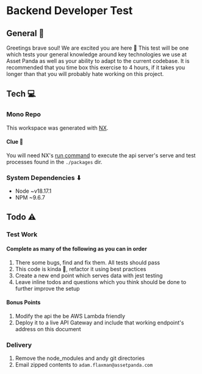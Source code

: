 # Backend Developer Test

## General 💬

Greetings brave soul! We are excited you are here 🙂 This test will be one which tests your general knowledge around key technologies we use at Asset Panda as well as your ability to adapt to the current codebase. It is recommended that you time box this exercise to 4 hours, if it takes you longer than that you will probably hate working on this project.

## Tech 💻

### Mono Repo

This workspace was generated with [NX](https://nx.dev/).

#### Clue 🔎

You will need NX's [run command](https://nx.dev/nx-api/nx/documents/run) to execute the api server's serve and test processes found in the `./packages` dir.

### System Dependencies ⬇

- Node ~v18.17.1
- NPM ~9.6.7

## Todo ⚠️

### Test Work

#### Complete as many of the following as you can in order

1. There some bugs, find and fix them. All tests should pass
2. This code is kinda 💩, refactor it using best practices
3. Create a new end point which serves data with jest testing
4. Leave inline todos and questions which you think should be done to further improve the setup

#### Bonus Points

1. Modify the api the be AWS Lambda friendly
2. Deploy it to a live API Gateway and include that working endpoint's address on this document

### Delivery

1. Remove the node_modules and andy git directories
2. Email zipped contents to `adam.flaxman@assetpanda.com`
